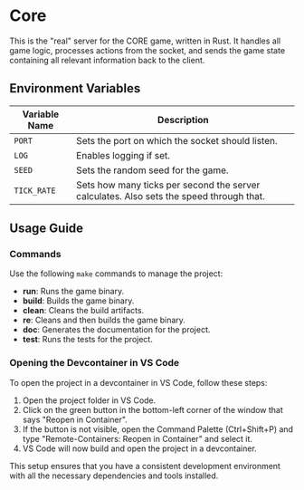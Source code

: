 # Core
This is the "real" server for the CORE game, written in Rust. It handles all game logic, processes actions from the socket, and sends the game state containing all relevant information back to the client.

## Environment Variables

| Variable Name | Description |
|---------------|-------------|
| `PORT`        | Sets the port on which the socket should listen. |
| `LOG`         | Enables logging if set. |
| `SEED`        | Sets the random seed for the game. |
| `TICK_RATE`   | Sets how many ticks per second the server calculates. Also sets the speed through that. |

## Usage Guide

### Commands

Use the following `make` commands to manage the project:

- **run**: Runs the game binary.
- **build**: Builds the game binary.
- **clean**: Cleans the build artifacts.
- **re**: Cleans and then builds the game binary.
- **doc**: Generates the documentation for the project.
- **test**: Runs the tests for the project.

### Opening the Devcontainer in VS Code

To open the project in a devcontainer in VS Code, follow these steps:

1. Open the project folder in VS Code.
2. Click on the green button in the bottom-left corner of the window that says "Reopen in Container".
3. If the button is not visible, open the Command Palette (Ctrl+Shift+P) and type "Remote-Containers: Reopen in Container" and select it.
4. VS Code will now build and open the project in a devcontainer.

This setup ensures that you have a consistent development environment with all the necessary dependencies and tools installed.
